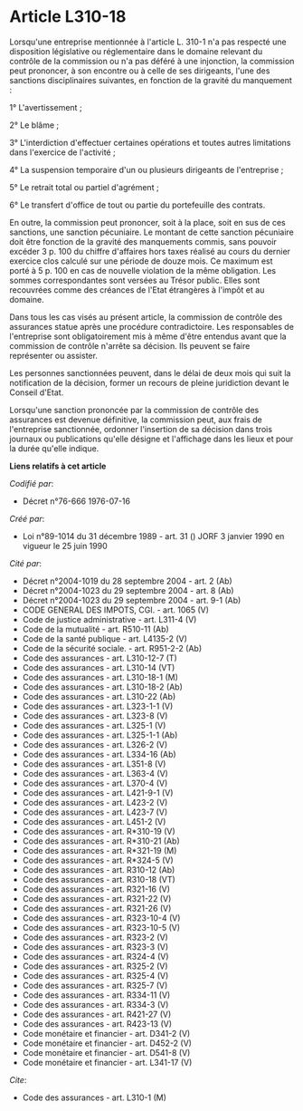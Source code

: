 # Article L310-18

Lorsqu'une entreprise mentionnée à l'article L. 310-1 n'a pas respecté une disposition législative ou réglementaire dans le
domaine relevant du contrôle de la commission ou n'a pas déféré à une injonction, la commission peut prononcer, à son
encontre ou à celle de ses dirigeants, l'une des sanctions disciplinaires suivantes, en fonction de la gravité du
manquement :

1° L'avertissement ;

2° Le blâme ;

3° L'interdiction d'effectuer certaines opérations et toutes autres limitations dans l'exercice de l'activité ;

4° La suspension temporaire d'un ou plusieurs dirigeants de l'entreprise ;

5° Le retrait total ou partiel d'agrément ;

6° Le transfert d'office de tout ou partie du portefeuille des contrats.

En outre, la commission peut prononcer, soit à la place, soit en sus de ces sanctions, une sanction pécuniaire. Le montant de
cette sanction pécuniaire doit être fonction de la gravité des manquements commis, sans pouvoir excéder 3 p. 100 du chiffre
d'affaires hors taxes réalisé au cours du dernier exercice clos calculé sur une période de douze mois. Ce maximum est porté à
5 p. 100 en cas de nouvelle violation de la même obligation. Les sommes correspondantes sont versées au Trésor public. Elles
sont recouvrées comme des créances de l'Etat étrangères à l'impôt et au domaine.

Dans tous les cas visés au présent article, la commission de contrôle des assurances statue après une procédure
contradictoire. Les responsables de l'entreprise sont obligatoirement mis à même d'être entendus avant que la commission de
contrôle n'arrête sa décision. Ils peuvent se faire représenter ou assister.

Les personnes sanctionnées peuvent, dans le délai de deux mois qui suit la notification de la décision, former un recours de
pleine juridiction devant le Conseil d'Etat.

Lorsqu'une sanction prononcée par la commission de contrôle des assurances est devenue définitive, la commission peut, aux
frais de l'entreprise sanctionnée, ordonner l'insertion de sa décision dans trois journaux ou publications qu'elle désigne et
l'affichage dans les lieux et pour la durée qu'elle indique.

**Liens relatifs à cet article**

_Codifié par_:

  - Décret n°76-666 1976-07-16

_Créé par_:

  - Loi n°89-1014 du 31 décembre 1989 - art. 31 () JORF 3 janvier 1990 en vigueur le 25 juin 1990

_Cité par_:

  - Décret n°2004-1019 du 28 septembre 2004 - art. 2 (Ab)
  - Décret n°2004-1023 du 29 septembre 2004 - art. 8 (Ab)
  - Décret n°2004-1023 du 29 septembre 2004 - art. 9-1 (Ab)
  - CODE GENERAL DES IMPOTS, CGI. - art. 1065 (V)
  - Code de justice administrative - art. L311-4 (V)
  - Code de la mutualité - art. R510-11 (Ab)
  - Code de la santé publique - art. L4135-2 (V)
  - Code de la sécurité sociale. - art. R951-2-2 (Ab)
  - Code des assurances - art. L310-12-7 (T)
  - Code des assurances - art. L310-14 (VT)
  - Code des assurances - art. L310-18-1 (M)
  - Code des assurances - art. L310-18-2 (Ab)
  - Code des assurances - art. L310-22 (Ab)
  - Code des assurances - art. L323-1-1 (V)
  - Code des assurances - art. L323-8 (V)
  - Code des assurances - art. L325-1 (V)
  - Code des assurances - art. L325-1-1 (Ab)
  - Code des assurances - art. L326-2 (V)
  - Code des assurances - art. L334-16 (Ab)
  - Code des assurances - art. L351-8 (V)
  - Code des assurances - art. L363-4 (V)
  - Code des assurances - art. L370-4 (V)
  - Code des assurances - art. L421-9-1 (V)
  - Code des assurances - art. L423-2 (V)
  - Code des assurances - art. L423-7 (V)
  - Code des assurances - art. L451-2 (V)
  - Code des assurances - art. R*310-19 (V)
  - Code des assurances - art. R*310-21 (Ab)
  - Code des assurances - art. R*321-19 (M)
  - Code des assurances - art. R*324-5 (V)
  - Code des assurances - art. R310-12 (Ab)
  - Code des assurances - art. R310-18 (VT)
  - Code des assurances - art. R321-16 (V)
  - Code des assurances - art. R321-22 (V)
  - Code des assurances - art. R321-26 (V)
  - Code des assurances - art. R323-10-4 (V)
  - Code des assurances - art. R323-10-5 (V)
  - Code des assurances - art. R323-2 (V)
  - Code des assurances - art. R323-3 (V)
  - Code des assurances - art. R324-4 (V)
  - Code des assurances - art. R325-2 (V)
  - Code des assurances - art. R325-4 (V)
  - Code des assurances - art. R325-7 (V)
  - Code des assurances - art. R334-11 (V)
  - Code des assurances - art. R334-3 (V)
  - Code des assurances - art. R421-27 (V)
  - Code des assurances - art. R423-13 (V)
  - Code monétaire et financier - art. D341-2 (V)
  - Code monétaire et financier - art. D452-2 (V)
  - Code monétaire et financier - art. D541-8 (V)
  - Code monétaire et financier - art. L341-17 (V)

_Cite_:

  - Code des assurances - art. L310-1 (M)
